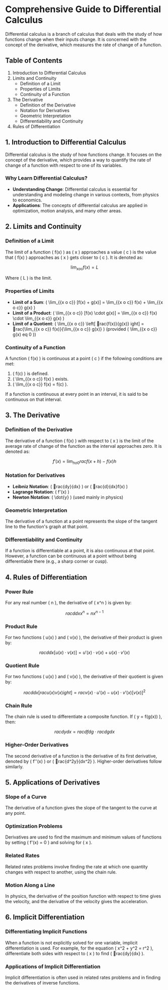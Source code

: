 
# Comprehensive Guide to Differential Calculus

Differential calculus is a branch of calculus that deals with the study of how functions change when their inputs change. It is concerned with the concept of the derivative, which measures the rate of change of a function.

## Table of Contents
1. Introduction to Differential Calculus
2. Limits and Continuity
    - Definition of a Limit
    - Properties of Limits
    - Continuity of a Function
3. The Derivative
    - Definition of the Derivative
    - Notation for Derivatives
    - Geometric Interpretation
    - Differentiability and Continuity
4. Rules of Differentiation

## 1. Introduction to Differential Calculus

Differential calculus is the study of how functions change. It focuses on the concept of the derivative, which provides a way to quantify the rate of change of a function with respect to one of its variables.

### Why Learn Differential Calculus?
- **Understanding Change**: Differential calculus is essential for understanding and modeling change in various contexts, from physics to economics.
- **Applications**: The concepts of differential calculus are applied in optimization, motion analysis, and many other areas.

## 2. Limits and Continuity

### Definition of a Limit

The limit of a function \( f(x) \) as \( x \) approaches a value \( c \) is the value that \( f(x) \) approaches as \( x \) gets closer to \( c \). It is denoted as:

$$
\lim_{{x 	o c}} f(x) = L
$$

Where \( L \) is the limit.

### Properties of Limits

- **Limit of a Sum**: \( \lim_{{x 	o c}} [f(x) + g(x)] = \lim_{{x 	o c}} f(x) + \lim_{{x 	o c}} g(x) \)
- **Limit of a Product**: \( \lim_{{x 	o c}} [f(x) \cdot g(x)] = \lim_{{x 	o c}} f(x) \cdot \lim_{{x 	o c}} g(x) \)
- **Limit of a Quotient**: \( \lim_{{x 	o c}} \left[ rac{f(x)}{g(x)} 
ight] = rac{\lim_{{x 	o c}} f(x)}{\lim_{{x 	o c}} g(x)} \) (provided \( \lim_{{x 	o c}} g(x) 
eq 0 \))

### Continuity of a Function

A function \( f(x) \) is continuous at a point \( c \) if the following conditions are met:
1. \( f(c) \) is defined.
2. \( \lim_{{x 	o c}} f(x) \) exists.
3. \( \lim_{{x 	o c}} f(x) = f(c) \).

If a function is continuous at every point in an interval, it is said to be continuous on that interval.

## 3. The Derivative

### Definition of the Derivative

The derivative of a function \( f(x) \) with respect to \( x \) is the limit of the average rate of change of the function as the interval approaches zero. It is denoted as:

$$
f'(x) = \lim_{{h 	o 0}} rac{f(x+h) - f(x)}{h}
$$

### Notation for Derivatives

- **Leibniz Notation**: \( rac{dy}{dx} \) or \( rac{d}{dx}f(x) \)
- **Lagrange Notation**: \( f'(x) \)
- **Newton Notation**: \( \dot{y} \) (used mainly in physics)

### Geometric Interpretation

The derivative of a function at a point represents the slope of the tangent line to the function's graph at that point.

### Differentiability and Continuity

If a function is differentiable at a point, it is also continuous at that point. However, a function can be continuous at a point without being differentiable there (e.g., a sharp corner or cusp).

## 4. Rules of Differentiation

### Power Rule

For any real number \( n \), the derivative of \( x^n \) is given by:

$$
rac{d}{dx} x^n = nx^{n-1}
$$

### Product Rule

For two functions \( u(x) \) and \( v(x) \), the derivative of their product is given by:

$$
rac{d}{dx} [u(x) \cdot v(x)] = u'(x) \cdot v(x) + u(x) \cdot v'(x)
$$

### Quotient Rule

For two functions \( u(x) \) and \( v(x) \), the derivative of their quotient is given by:

$$
rac{d}{dx} \left[ rac{u(x)}{v(x)} 
ight] = rac{v(x) \cdot u'(x) - u(x) \cdot v'(x)}{[v(x)]^2}
$$

### Chain Rule

The chain rule is used to differentiate a composite function. If \( y = f(g(x)) \), then:

$$
rac{dy}{dx} = rac{df}{dg} \cdot rac{dg}{dx}
$$

### Higher-Order Derivatives

The second derivative of a function is the derivative of its first derivative, denoted by \( f''(x) \) or \( rac{d^2y}{dx^2} \). Higher-order derivatives follow similarly.

## 5. Applications of Derivatives

### Slope of a Curve

The derivative of a function gives the slope of the tangent to the curve at any point.

### Optimization Problems

Derivatives are used to find the maximum and minimum values of functions by setting \( f'(x) = 0 \) and solving for \( x \).

### Related Rates

Related rates problems involve finding the rate at which one quantity changes with respect to another, using the chain rule.

### Motion Along a Line

In physics, the derivative of the position function with respect to time gives the velocity, and the derivative of the velocity gives the acceleration.

## 6. Implicit Differentiation

### Differentiating Implicit Functions

When a function is not explicitly solved for one variable, implicit differentiation is used. For example, for the equation \( x^2 + y^2 = r^2 \), differentiate both sides with respect to \( x \) to find \( rac{dy}{dx} \).

### Applications of Implicit Differentiation

Implicit differentiation is often used in related rates problems and in finding the derivatives of inverse functions.

